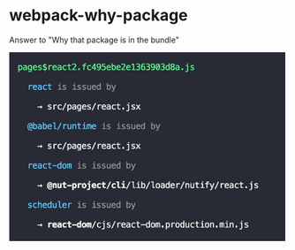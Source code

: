 # webpack-why-package

Answer to "Why that package is in the bundle"

<img src="media/screenshot.jpg" alt="screenshot" width="500" />